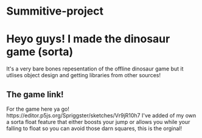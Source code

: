 # Summitive-project

<h1>Heyo guys! I made the dinosaur game (sorta) </h1>
<p>It's a very bare bones repesentation of the offline dinosaur game but it utlises object design and getting libraries from other sources!</p>
<h2>The game link!</h2>
<p> For the game here ya go! https://editor.p5js.org/Spriggster/sketches/Vr9jR10h7 I've added of my own a sorta float feature that either boosts your jump or allows you while your falling to float so you can avoid those darn squares, this is the orginal!
